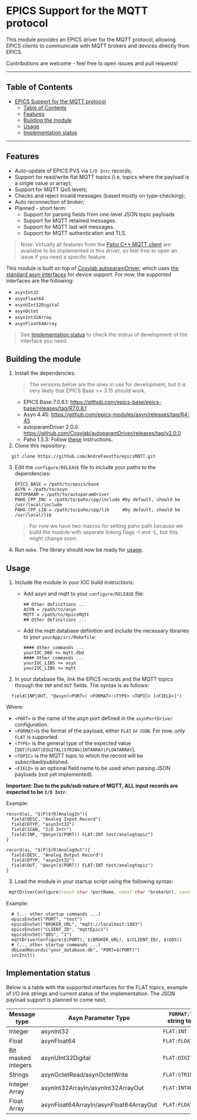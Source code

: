 # EPICS Support for the MQTT protocol

This module provides an EPICS driver for the MQTT protocol, allowing EPICS clients to communicate with MQTT brokers and devices directly from EPICS.

Contributions are welcome - feel free to open issues and pull requests!

---
## Table of Contents
- [EPICS Support for the MQTT protocol](#epics-support-for-the-mqtt-protocol)
  - [Table of Contents](#table-of-contents)
  - [Features](#features)
  - [Building the module](#building-the-module)
  - [Usage](#usage)
  - [Implementation status](#implementation-status)

---
## Features
- Auto-update of EPICS PVS via `I/O Intr` records;
- Support for read/write flat MQTT topics (i.e, topics where the payload is a single value or array);
- Support for MQTT QoS levels;
- Checks and reject invalid messages (based mostly on type-checking);
- Auto reconnection of broker;
- Planned - short term:
  - Support for parsing fields from one-level JSON topic payloads
  - Support for MQTT retained messages.
  - Support for MQTT last will messages.
  - Support for MQTT authentication and TLS.

> Note: Virtually all features from the [Paho C++ MQTT client](https://eclipse.dev/paho/files/paho.mqtt.python/html/client.html) are available to be implemented in this driver, so feel free to open an issue if you need a specific feature.

This module is built on top of [Cosylab autoparamDriver](https://epics.cosylab.com/documentation/autoparamDriver/), which uses [the standard asyn interfaces](https://epics-modules.github.io/asyn/asynDriver.html#generic-interfaces) for device support.
For now, the supported interfaces are the following:
  - `asynInt32`
  - `asynFloat64`
  - `asynUInt32Digital`
  - `asynOctet`
  - `asynInt32Array`
  - `asynFloat64Array`
> See [Implementation status](#implementation-status) to check the status of development of the interface you need.

## Building the module
1. Install the dependencies:
   > The versions below are the ones in use for development, but it is very likely that EPICS Base >= 3.15 should work.
   - EPICS Base 7.0.8.1: https://github.com/epics-base/epics-base/releases/tag/R7.0.8.1
   - Asyn 4.45: https://github.com/epics-modules/asyn/releases/tag/R4-45
   - autoparamDriver 2.0.0: https://github.com/Cosylab/autoparamDriver/releases/tag/v2.0.0
   - Paho 1.5.3: Follow [these](https://github.com/eclipse-paho/paho.mqtt.cpp?tab=readme-ov-file#build-the-paho-c-and-paho-c-libraries-together) instructions.
2. Clone this repository:
  ```shell
    git clone https://github.com/AndreFavotto/epicsMQTT.git
   ```
3. Edit the `configure/RELEASE` file to include your paths to the dependencies:
   ```shell
   EPICS_BASE = /path/to/epics/base
   ASYN = /path/to/asyn
   AUTOPARAM = /path/to/autoparamDriver
   PAHO_CPP_INC = /path/to/paho/cpp/include #by default, should be /usr/local/include
   PAHO_CPP_LIB = /path/to/paho/cpp/lib     #by default, should be /usr/local/lib
   ```
   > For now we have two macros for setting paho path because we build the module with separate linking flags -I and -L, but this might change soon.

4. Run `make`. 
   The library should now be ready for [usage](#usage).
   
## Usage
1. Include the module in your IOC build instructions:
   - Add asyn and mqtt to your `configure/RELEASE` file:
        ```shell
        ## Other definitions ...
        ASYN = /path/to/asyn
        MQTT = /path/to/epicsMqtt
        ## Other definitions ...
        ```

   - Add the mqtt database definition and include the necessary libraries to your `yourApp/src/Makefile`:
      ```shell
      #### Other commands ...
      yourIOC_DBD += mqtt.dbd
      #### Other commands ...
      yourIOC_LIBS += asyn
      yourIOC_LIBS += mqtt
      ```
2. In your database file, link the EPICS records and the MQTT topics through the `INP` and `OUT` fields. The syntax is as follows:
  ```shell
    field(INP|OUT, "@asyn(<PORT>) <FORMAT>:<TYPE> <TOPIC> [<FIELD>]")
  ```
  Where:
  - `<PORT>` is the name of the asyn port defined in the `asynPortDriver` configuration.
  - `<FORMAT>`is the format of the payload, either `FLAT` or `JSON`. For now, only `FLAT` is supported.
  - `<TYPE>` is the general type of the expected value [`INT|FLOAT|DIGITAL|STRING|INTARRAY|FLOATARRAY`].  
  - `<TOPIC>` is the MQTT topic to which the record will be subscribed/published.
  - `<FIELD>` is an optional field name to be used when parsing JSON payloads (not yet implemented).
    
  **Important: Due to the pub/sub nature of MQTT, ALL input records are expected to be `I/O Intr`.**

  Example:
  ```console
  record(ai, "$(P)$(R)AnalogIn"){
    field(DESC, "Analog Input Record")
    field(DTYP, "asynInt32")
    field(SCAN, "I/O Intr")
    field(INP, "@asyn($(PORT)) FLAT:INT test/analogtopic")
  }

  record(ai, "$(P)$(R)AnalogOut"){
    field(DESC, "Analog Output Record")
    field(DTYP, "asynInt32")
    field(OUT, "@asyn($(PORT)) FLAT:INT test/analogtopic")
  }
  ```
3. Load the module in your startup script using the following syntax:
  ```cpp
   mqttDriverConfigure(const char *portName, const char *brokerUrl, const char *mqttClientID, const int qos)
  ```
  Example:
  ```shell
    # (... other startup commands ...)
    epicsEnvSet("PORT", "test")
    epicsEnvSet("BROKER_URL", "mqtt://localhost:1883")
    epicsEnvSet("CLIENT_ID", "mqttEpics")
    epicsEnvSet("QOS", "1")
    mqttDriverConfigure($(PORT), $(BROKER_URL), $(CLIENT_ID), $(QOS))
    # (... other startup commands ...)
    dbLoadRecords("your_database.db", "PORT=$(PORT)")
    iocInit()
  ```

## Implementation status

Below is a table with the supported interfaces for the FLAT topics, example of I/O link strings and current status of the implementation. The JSON payload support is planned to come next.

| Message type         | Asyn Parameter Type                    | `FORMAT:TYPE` string to use  | Status      |
|----------------------|--------------------------------------- |------------------------------|-------------|
| Integer              | asynInt32                              | `FLAT:INT`                   | Supported   |
| Float                | asynFloat64                            | `FLAT:FLOAT`                 | Supported   |
| Bit masked integers  | asynUInt32Digital                      | `FLAT:DIGITAL`               | Supported   |
| Strings              | asynOctetRead/asynOctetWrite           | `FLAT:STRING`                | Supported   |
| Integer Array        | asynInt32ArrayIn/asynInt32ArrayOut     | `FLAT:INTARRAY`              | Supported   |
| Float Array          | asynFloat64ArrayIn/asynFloat64ArrayOut | `FLAT:FLOATARRAY`            | Supported   |
